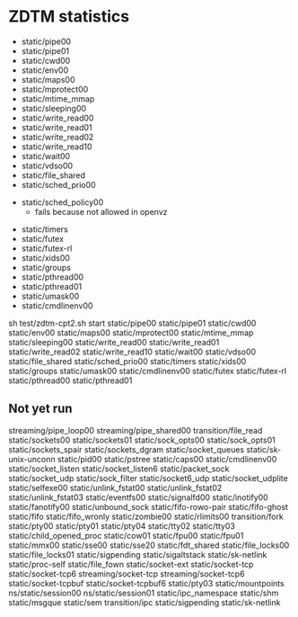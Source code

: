 ZDTM statistics
===============

+ static/pipe00
+ static/pipe01
+ static/cwd00
+ static/env00
+ static/maps00
+ static/mprotect00
+ static/mtime_mmap
+ static/sleeping00
+ static/write_read00
+ static/write_read01
+ static/write_read02
+ static/write_read10
+ static/wait00
+ static/vdso00
+ static/file_shared
+ static/sched_prio00
- static/sched_policy00
	- fails because not allowed in openvz
+ static/timers
+ static/futex
+ static/futex-rl
+ static/xids00
+ static/groups
+ static/pthread00
+ static/pthread01
+ static/umask00
+ static/cmdlinenv00

sh test/zdtm-cpt2.sh start static/pipe00 static/pipe01 static/cwd00 static/env00  static/maps00 static/mprotect00 static/mtime_mmap static/sleeping00 static/write_read00 static/write_read01 static/write_read02 static/write_read10 static/wait00 static/vdso00 static/file_shared static/sched_prio00 static/timers static/xids00 static/groups static/umask00 static/cmdlinenv00 static/futex static/futex-rl static/pthread00 static/pthread01

Not yet run
-----------

streaming/pipe_loop00
streaming/pipe_shared00
transition/file_read
static/sockets00
static/sockets01
static/sock_opts00
static/sock_opts01
static/sockets_spair
static/sockets_dgram
static/socket_queues
static/sk-unix-unconn
static/pid00
static/pstree
static/caps00
static/cmdlinenv00
static/socket_listen
static/socket_listen6
static/packet_sock
static/socket_udp
static/sock_filter
static/socket6_udp
static/socket_udplite
static/selfexe00
static/unlink_fstat00
static/unlink_fstat02
static/unlink_fstat03
static/eventfs00
static/signalfd00
static/inotify00
static/fanotify00
static/unbound_sock
static/fifo-rowo-pair
static/fifo-ghost
static/fifo
static/fifo_wronly
static/zombie00
static/rlimits00
transition/fork
static/pty00
static/pty01
static/pty04
static/tty02
static/tty03
static/child_opened_proc
static/cow01
static/fpu00
static/fpu01
static/mmx00
static/sse00
static/sse20
static/fdt_shared
static/file_locks00
static/file_locks01
static/sigpending
static/sigaltstack
static/sk-netlink
static/proc-self
static/file_fown
static/socket-ext
static/socket-tcp
static/socket-tcp6
streaming/socket-tcp
streaming/socket-tcp6
static/socket-tcpbuf
static/socket-tcpbuf6
static/pty03
static/mountpoints
ns/static/session00
ns/static/session01
static/ipc_namespace
static/shm
static/msgque
static/sem
transition/ipc
static/sigpending
static/sk-netlink

